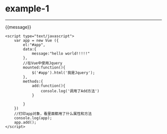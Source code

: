 <!DOCTYPE html>
<html lang="en">
<head>
    <meta charset="UTF-8">
    <script type="text/javascript" src="Vue.js"></script>
    <script type="text/javascript" src="./jquery-3.4.1.js"></script>
    <title>EXAMPLE-1</title>
</head>
<body>
    <h1>example-1</h1>
    <hr>
    <div id="app">
       {{message}}
    </div>

    <script type="text/javascript">
        var app = new Vue ({
            el:"#app",
            data:{
                message:"hello world!!!!!"
            },
            //在Vue中使用Jquery
            mounted:function(){
                $('#app').html('我是Jquery');
            },
            methods:{
                add:function(){
                    console.log('调用了Add方法')
                }
                
            }
        })
        //打印app对象，看里面都用了什么属性和方法
        console.log(app);
        app.add();  
    </script>
</body>
</html>
